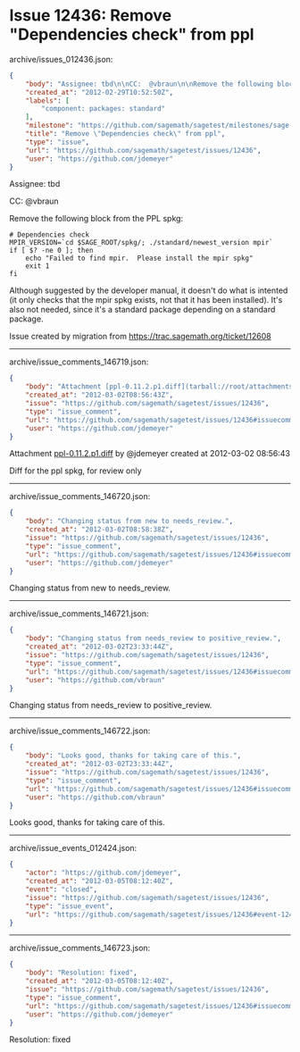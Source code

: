 # Issue 12436: Remove "Dependencies check" from ppl

archive/issues_012436.json:
```json
{
    "body": "Assignee: tbd\n\nCC:  @vbraun\n\nRemove the following block from the PPL spkg:\n\n```\n# Dependencies check\nMPIR_VERSION=`cd $SAGE_ROOT/spkg/; ./standard/newest_version mpir`\nif [ $? -ne 0 ]; then\n    echo \"Failed to find mpir.  Please install the mpir spkg\"\n    exit 1\nfi\n```\n\n\nAlthough suggested by the developer manual, it doesn't do what is intented (it only checks that the mpir spkg exists, not that it has been installed).  It's also not needed, since it's a standard package depending on a standard package.\n\nIssue created by migration from https://trac.sagemath.org/ticket/12608\n\n",
    "created_at": "2012-02-29T10:52:50Z",
    "labels": [
        "component: packages: standard"
    ],
    "milestone": "https://github.com/sagemath/sagetest/milestones/sage-5.0",
    "title": "Remove \"Dependencies check\" from ppl",
    "type": "issue",
    "url": "https://github.com/sagemath/sagetest/issues/12436",
    "user": "https://github.com/jdemeyer"
}
```
Assignee: tbd

CC:  @vbraun

Remove the following block from the PPL spkg:

```
# Dependencies check
MPIR_VERSION=`cd $SAGE_ROOT/spkg/; ./standard/newest_version mpir`
if [ $? -ne 0 ]; then
    echo "Failed to find mpir.  Please install the mpir spkg"
    exit 1
fi
```


Although suggested by the developer manual, it doesn't do what is intented (it only checks that the mpir spkg exists, not that it has been installed).  It's also not needed, since it's a standard package depending on a standard package.

Issue created by migration from https://trac.sagemath.org/ticket/12608





---

archive/issue_comments_146719.json:
```json
{
    "body": "Attachment [ppl-0.11.2.p1.diff](tarball://root/attachments/some-uuid/ticket12608/ppl-0.11.2.p1.diff) by @jdemeyer created at 2012-03-02 08:56:43\n\nDiff for the ppl spkg, for review only",
    "created_at": "2012-03-02T08:56:43Z",
    "issue": "https://github.com/sagemath/sagetest/issues/12436",
    "type": "issue_comment",
    "url": "https://github.com/sagemath/sagetest/issues/12436#issuecomment-146719",
    "user": "https://github.com/jdemeyer"
}
```

Attachment [ppl-0.11.2.p1.diff](tarball://root/attachments/some-uuid/ticket12608/ppl-0.11.2.p1.diff) by @jdemeyer created at 2012-03-02 08:56:43

Diff for the ppl spkg, for review only



---

archive/issue_comments_146720.json:
```json
{
    "body": "Changing status from new to needs_review.",
    "created_at": "2012-03-02T08:58:38Z",
    "issue": "https://github.com/sagemath/sagetest/issues/12436",
    "type": "issue_comment",
    "url": "https://github.com/sagemath/sagetest/issues/12436#issuecomment-146720",
    "user": "https://github.com/jdemeyer"
}
```

Changing status from new to needs_review.



---

archive/issue_comments_146721.json:
```json
{
    "body": "Changing status from needs_review to positive_review.",
    "created_at": "2012-03-02T23:33:44Z",
    "issue": "https://github.com/sagemath/sagetest/issues/12436",
    "type": "issue_comment",
    "url": "https://github.com/sagemath/sagetest/issues/12436#issuecomment-146721",
    "user": "https://github.com/vbraun"
}
```

Changing status from needs_review to positive_review.



---

archive/issue_comments_146722.json:
```json
{
    "body": "Looks good, thanks for taking care of this.",
    "created_at": "2012-03-02T23:33:44Z",
    "issue": "https://github.com/sagemath/sagetest/issues/12436",
    "type": "issue_comment",
    "url": "https://github.com/sagemath/sagetest/issues/12436#issuecomment-146722",
    "user": "https://github.com/vbraun"
}
```

Looks good, thanks for taking care of this.



---

archive/issue_events_012424.json:
```json
{
    "actor": "https://github.com/jdemeyer",
    "created_at": "2012-03-05T08:12:40Z",
    "event": "closed",
    "issue": "https://github.com/sagemath/sagetest/issues/12436",
    "type": "issue_event",
    "url": "https://github.com/sagemath/sagetest/issues/12436#event-12424"
}
```



---

archive/issue_comments_146723.json:
```json
{
    "body": "Resolution: fixed",
    "created_at": "2012-03-05T08:12:40Z",
    "issue": "https://github.com/sagemath/sagetest/issues/12436",
    "type": "issue_comment",
    "url": "https://github.com/sagemath/sagetest/issues/12436#issuecomment-146723",
    "user": "https://github.com/jdemeyer"
}
```

Resolution: fixed
